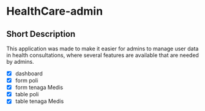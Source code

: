 # HealthCare-admin
## Short Description
This application was made to make it easier for admins to manage user data in health consultations, where several features are available that are needed by admins.

- [x] dashboard
- [x] form poli
- [x] form tenaga Medis
- [x] table poli
- [x] table tenaga Medis
